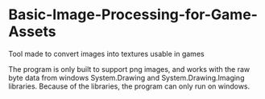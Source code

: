 # Basic-Image-Processing-for-Game-Assets
Tool made to convert images into textures usable in games

The program is only built to support png images, and works with the raw byte data from windows System.Drawing and System.Drawing.Imaging libraries.
Because of the libraries, the program can only run on windows.
